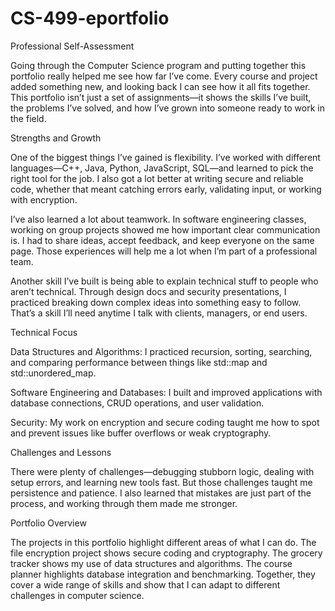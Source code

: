 # CS-499-eportfolio

Professional Self-Assessment

Going through the Computer Science program and putting together this portfolio really helped me see how far I’ve come. Every course and project added something new, and looking back I can see how it all fits together. This portfolio isn’t just a set of assignments—it shows the skills I’ve built, the problems I’ve solved, and how I’ve grown into someone ready to work in the field.

Strengths and Growth

One of the biggest things I’ve gained is flexibility. I’ve worked with different languages—C++, Java, Python, JavaScript, SQL—and learned to pick the right tool for the job. I also got a lot better at writing secure and reliable code, whether that meant catching errors early, validating input, or working with encryption.

I’ve also learned a lot about teamwork. In software engineering classes, working on group projects showed me how important clear communication is. I had to share ideas, accept feedback, and keep everyone on the same page. Those experiences will help me a lot when I’m part of a professional team.

Another skill I’ve built is being able to explain technical stuff to people who aren’t technical. Through design docs and security presentations, I practiced breaking down complex ideas into something easy to follow. That’s a skill I’ll need anytime I talk with clients, managers, or end users.

Technical Focus

Data Structures and Algorithms: I practiced recursion, sorting, searching, and comparing performance between things like std::map and std::unordered_map.

Software Engineering and Databases: I built and improved applications with database connections, CRUD operations, and user validation.

Security: My work on encryption and secure coding taught me how to spot and prevent issues like buffer overflows or weak cryptography.

Challenges and Lessons

There were plenty of challenges—debugging stubborn logic, dealing with setup errors, and learning new tools fast. But those challenges taught me persistence and patience. I also learned that mistakes are just part of the process, and working through them made me stronger.

Portfolio Overview

The projects in this portfolio highlight different areas of what I can do. The file encryption project shows secure coding and cryptography. The grocery tracker shows my use of data structures and algorithms. The course planner highlights database integration and benchmarking. Together, they cover a wide range of skills and show that I can adapt to different challenges in computer science.
